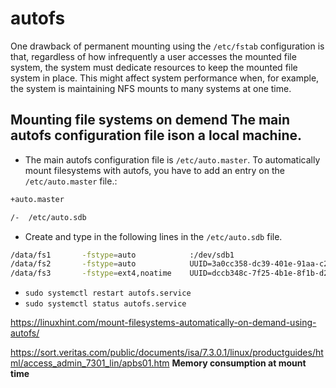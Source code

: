 # autofs 

One drawback of permanent mounting using the `/etc/fstab` configuration is that, regardless of how infrequently a user accesses the mounted file system, the system must dedicate resources to keep the mounted file system in place. This might affect system performance when, for example, the system is maintaining NFS mounts to many systems at one time. 


## Mounting file systems on demend The main autofs configuration file ison a local machine.

* The main autofs configuration file is `/etc/auto.master`. To automatically mount filesystems with autofs, you have to add an entry on the `/etc/auto.master` file.:

```bash
+auto.master

/-	/etc/auto.sdb

```

* Create and type in the following lines in the `/etc/auto.sdb` file.


```bash
/data/fs1       -fstype=auto            :/dev/sdb1
/data/fs2       -fstype=auto            UUID=3a0cc358-dc39-401e-91aa-c24712490257
/data/fs3       -fstype=ext4,noatime    UUID=dccb348c-7f25-4b1e-8f1b-d254aeaec78b
```


* `sudo systemctl restart autofs.service`
* `sudo systemctl status autofs.service`





https://linuxhint.com/mount-filesystems-automatically-on-demand-using-autofs/

https://sort.veritas.com/public/documents/isa/7.3.0.1/linux/productguides/html/access_admin_7301_lin/apbs01.htm **Memory consumption at mount time**